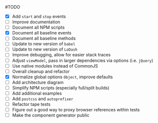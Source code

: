 #TODO

- [x] Add `start` and `stop` events
- [ ] Improve documentation
- [ ] Document all NPM scripts
- [x] Document all baseline events
- [ ] Document all baseline methods
- [ ] Update to new version of `babel`
- [ ] Update to new version of `LoDash`
- [ ] Improve debugging, allow for easier stack traces
- [ ] Adjust `viewModel`, pass in larger dependencies via options (i.e. `jQuery`)
- [ ] Use native modules instead of CommonJS
- [ ] Overall cleanup and refactor
- [x] Normalize global options `Object`, improve defaults
- [ ] Add architecture diagram
- [ ] Simplify NPM scripts (especially full/split builds)
- [ ] Add additional examples
- [ ] Add `postcss` and `autoprefixer`
- [ ] Refactor tape tests
- [ ] Figure out a good way to proxy browser references within tests 
- [ ] Make the component generator public
